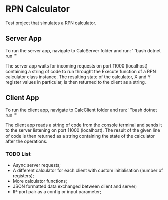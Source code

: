 # RPN Calculator
Test project that simulates a RPN calculator.

## Server App
To run the server app, navigate to CalcServer folder and run:
'''bash
dotnet run
'''

The server app waits for incoming requests on port 11000 (localhost) containing a string of code to run throught the Execute function of a RPN calculator class instance. The resulting state of the calculator, X and Y register values in particular, is then returned to the client as a string.

## Client App
To run the client app, navigate to CalcClient folder and run:
'''bash
dotnet run
'''

The client app reads a string of code from the console terminal and sends it to the server listening on port 11000 (localhost). The result of the given line of code is then returned as a string containing the state of the calculator after the operations.

### TODO List
- Async server requests;
- A different calculator for each client with custom initialisation (number of registers);
- More calculator functions;
- JSON formatted data exchanged between client and server;
- IP-port pair as a config or input parameter;